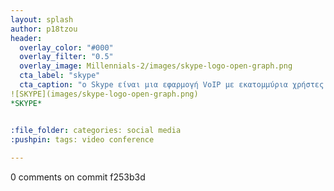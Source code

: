 ```yaml
---
layout: splash
author: p18tzou
header:
  overlay_color: "#000"
  overlay_filter: "0.5"
  overlay_image: Millennials-2/images/skype-logo-open-graph.png  
  cta_label: "skype"
  cta_caption: "ο Skype είναι μια εφαρμογή VoIP με εκατομμύρια χρήστες από όλον τον κόσμο. Αρχικά ήταν για επικοινωνία από Η/Υ σε Η/Υ. Πλέον προσφέρει κλήσεις σε οποιοδήποτε μέρος του κόσμου, σε οποιοδήποτε δίκτυο τηλεφωνίας, σταθερής και κινητής, με χαμηλές χρεώσεις, Instant Messenger, δυνατότητα αποστολής SMS, αποστολής αρχείων και δυνατότητα βιντεοκλήσης. Διατίθεται σε εκδόσεις για Windows, Mac και Linux και για τις πλατφόρμες φορητών συσκευών Android, και iOS όπως επίσης και στην κονσόλα βιντεοπαιχνιδιών της MIcrosoft, Xbox One."
![SKYPE](images/skype-logo-open-graph.png)
*SKYPE*


:file_folder: categories: social media 
:pushpin: tags: video conference
   
---
```

0 comments on commit f253b3d
